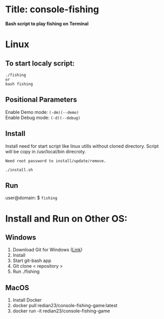 # Title:  console-fishing
**Bash script to play fishing on Terminal**

# Linux
## To start localy script:
```
./fishing
or 
bash fishing
```
## Positional Parameters
Enable Demo mode:
``
(-dm)(--demo)
``\
Enable Debug mode:
``
(-d)(--debug)
``
## Install 
Install need for start script like linux utills without cloned directory.
Script will be copy in /usr/local/bin direcroty.

``Need root password to install/update/remove.``  
```
./install.sh
```

## Run
user@domain: $ ``fishing `` 

# Install and Run on Other OS:

## Windows

1. Download Git for Windows ([Link](https://git-scm.com/download/win)) 
2. Install 
3. Start git-bash app 
4. Git clone < repository >
5. Run ./fishing

## MacOS

1. Install Docker 
2. docker pull redian23/console-fishing-game:latest
3. docker run -it redian23/console-fishing-game


